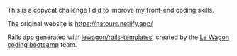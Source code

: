 This is a copycat challenge I did to improve my front-end coding skills.

The original website is https://natours.netlify.app/

Rails app generated with [lewagon/rails-templates](https://github.com/lewagon/rails-templates), created by the [Le Wagon coding bootcamp](https://www.lewagon.com) team.
